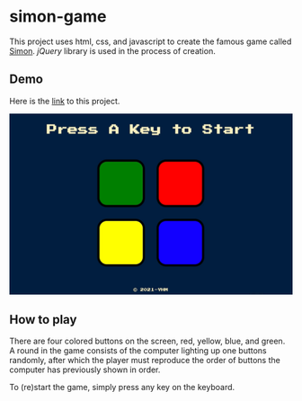 # simon-game

This project uses html, css, and javascript to create the famous game called [Simon](<https://en.wikipedia.org/wiki/Simon_(game)>). _jQuery_ library is used in the process of creation.

## Demo

Here is the [link](https://yuhengm.github.io/simon-game/) to this project.

![image](/demo.gif)

## How to play

There are four colored buttons on the screen, red, yellow, blue, and green. A round in the game consists of the computer lighting up one buttons randomly, after which the player must reproduce the order of buttons the computer has previously shown in order.

To (re)start the game, simply press any key on the keyboard.
